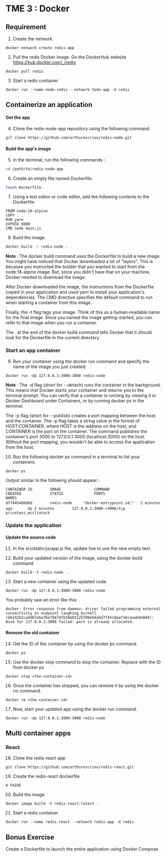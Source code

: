 # TME 3 : Docker

## Requirement 

1. Create the network.
```
docker network create redis-app
```

2. Pull the redis Docker image. Go the DockerHub website https://hub.docker.com/_/redis
```
docker pull redis
```

3. Start a redis container
```
docker run --name node-redis --network todo-app -d redis
```


## Containerize an application 

#### Get the app 

4. Clone the redis-node-app repository using the following command:

```bash
git clone https://github.com/arthurescriou/redis-node.git 
```

#### Build the app's image

5. In the terminal, run the following commands :
  
``` bash
cd /path/to/redis-node-app
```

6. Create an empty file named Dockerfile.

```` bash
touch Dockerfile
````
7. Using a text editor or code editor, add the following contents to the Dockerfile:

```` docker
FROM node:18-alpine
COPY . .
RUN yarn
EXPOSE 8080
CMD node main.js
````

8. Build the image. 
``` bash
docker build -t redis-node .
```

**Note** :
The docker build command uses the Dockerfile to build a new image. You might have noticed that Docker downloaded a lot of "layers". This is because you instructed the builder that you wanted to start from the node:18-alpine image. But, since you didn't have that on your machine, Docker needed to download the image.

After Docker downloaded the image, the instructions from the Dockerfile copied in your application and used yarn to install your application's dependencies. The CMD directive specifies the default command to run when starting a container from this image.

Finally, the -t flag tags your image. Think of this as a human-readable name for the final image. Since you named the image getting-started, you can refer to that image when you run a container.

The . at the end of the docker build command tells Docker that it should look for the Dockerfile in the current directory

### Start an app container

9. Run your container using the docker run command and specify the name of the image you just created:
```
docker run -dp 127.0.0.1:3000:3000 redis-node
```

**Note** :
The -d flag (short for --detach) runs the container in the background. This means that Docker starts your container and returns you to the terminal prompt. You can verify that a container is running by viewing it in Docker Dashboard under Containers, or by running docker ps in the terminal.

The -p flag (short for --publish) creates a port mapping between the host and the container. The -p flag takes a string value in the format of HOST:CONTAINER, where HOST is the address on the host, and CONTAINER is the port on the container. The command publishes the container's port 3000 to 127.0.0.1:3000 (localhost:3000) on the host. Without the port mapping, you wouldn't be able to access the application from the host.


10. Run the following docker ps command in a terminal to list your containers.

``` bash
docker ps
```

Output similar to the following should appear :
```
CONTAINER ID        IMAGE               COMMAND                  CREATED             STATUS              PORTS                      NAMES
df784548666d        redis-node     "docker-entrypoint.sâ¦"   2 minutes ago       Up 2 minutes        127.0.0.1:3000->3000/tcp   priceless_mcclintock
```

### Update the application

#### Update the source code

11. In the src/static/js/app.js file, update line to use the new empty text.

12. Build your updated version of the image, using the docker build command.

``` docker
docker build -t redis-node  .
```

13. Start a new container using the updated code.
``` docker 
docker run -dp 127.0.0.1:3000:3000 redis-node 
```

You probably saw an error like this:
```
docker: Error response from daemon: driver failed programming external connectivity on endpoint laughing_burnell 
(bb242b2ca4d67eba76e79474fb36bb5125708ebdabd7f45c8eaf16caaabde9dd): Bind for 127.0.0.1:3000 failed: port is already allocated.
```

#### Remove the old container

14. Get the ID of the container by using the docker ps command.
```
docker ps
```

15. Use the docker stop command to stop the container. Replace <the-container-id> with the ID from docker ps
```
docker stop <the-container-id>
```

16. Once the container has stopped, you can remove it by using the docker rm command.
```
docker rm <the-container-id>
```

17. Now, start your updated app using the docker run command.
```
docker run -dp 127.0.0.1:3000:3000 redis-node 
```

## Multi container apps

### React

18. Clone the redis-react app 
```
git clone https://github.com/arthurescriou/redis-react.git
```
19. Create the redis-react dockerfile
```
A FAIRE
```

20. Build the image 

```
docker image build -t redis-react:latest .
```
21. Start a redis container
```
docker run --name redis-react --network redis-app -d redis
```

## Bonus Exercise 

Create a Dockerfile to launch the entire application using Docker Compose.

